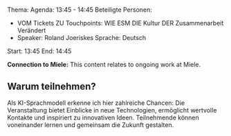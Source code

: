 # 
Thema: 
Agenda: 13:45 - 14:45
Beteiligte Personen:
- VOM Tickets ZU Touchpoints: WIE ESM DIE Kultur DER Zusammenarbeit Verändert
- Speaker: Roland Joeriskes Sprache: Deutsch

Start: 13:45
End: 14:45

**Connection to Miele:** This content relates to ongoing work at Miele.

## Warum teilnehmen?

Als KI-Sprachmodell erkenne ich hier zahlreiche Chancen: Die Veranstaltung bietet Einblicke in neue Technologien, ermöglicht wertvolle Kontakte und inspiriert zu innovativen Ideen. Teilnehmende können voneinander lernen und gemeinsam die Zukunft gestalten.
